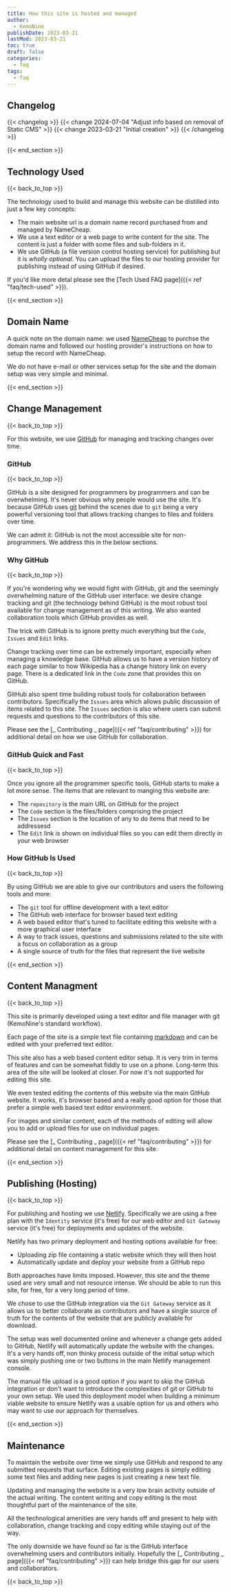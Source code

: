 ```yaml
---
title: How this site is hosted and managed
author: 
  - KemoNine
publishDate: 2023-03-21
lastMod: 2023-03-21
toc: true
draft: false
categories:
  - faq
tags:
  - faq
---
```


## Changelog
{{< changelog >}}
{{< change 2024-07-04 "Adjust info based on removal of Static CMS" >}}
{{< change 2023-03-21 "Initial creation" >}}
{{< /changelog >}}

{{< end_section >}}

## Technology Used
{{< back_to_top >}}

The technology used to build and manage this website can be distilled into just a few key concepts:

- The main website url is a domain name record purchased from and managed by NameCheap.
- We use a text editor or a web page to write content for the site. The content is just a folder with some files and sub-folders in it.
- We use GitHub (a file version control hosting service) for publishing but it is *wholly optional*. You can upload the files to our hosting provider for publishing instead of using GitHub if desired.

If you'd like more detal please see the [Tech Used FAQ page]({{< ref "faq/tech-used" >}}).

{{< end_section >}}

## Domain Name

A quick note on the domain name: we used [NameCheap](https://namecheap.com) to purchse the domain name and followed our hosting provider's instructions on how to setup the record with NameCheap.

We do not have e-mail or other services setup for the site and the domain setup was very simple and minimal.

{{< end_section >}}

## Change Management
{{< back_to_top >}}

For this website, we use [GitHub](https://github.com) for managing and tracking changes over time.

### GitHub
{{< back_to_top >}}

GitHub is a site designed for programmers by programmers and can be overwhelming. It's never obvious why people would use the site. It's because GitHub uses [git](https://git-scm.com/) behind the scenes due to `git` being a very powerful versioning tool that allows tracking changes to files and folders over time.

We can admit it: GitHub is not the most accessible site for non-programmers. We address this in the below sections.

### Why GitHub
{{< back_to_top >}}

If you're wondering why we would fight with GitHub, git and the seemingly overwhelming nature of the GitHub user interface: we desire change tracking and git (the technology behind GitHub) is the most robust tool available for change management as of this writing. We also wanted collaboration tools which GitHub provides as well.

The trick with GitHub is to ignore pretty much everything but the `Code`, `Issues` and `Edit` links.

Change tracking over time can be extremely important, especially when managing a knowledge base. GitHub allows us to have a version history of each page similar to how Wikipedia has a change history link on every page. There is a dedicated link in the `Code` zone that provides this on GitHub.

GitHub also spent time building robust tools for collaboration between contributors. Specifically the `Issues` area which allows public discussion of items related to this site. The `Issues` section is also where users can submit requests and questions to the contributors of this site.

Please see the [_ Contributing _ page]({{< ref "faq/contributing" >}}) for additional detail on how we use GitHub for collaboration.

### GitHub Quick and Fast
{{< back_to_top >}}

Once you ignore all the programmer specific tools, GitHub starts to make a lot more sense. The items that are relevant to manging this website are:

- The `repository` is the main URL on GitHub for the project
- The `Code` section is the files/folders comprising the project
- The `Issues` section is the location of any to do items that need to be addressesd
- The `Edit` link is shown on individual files so you can edit them directly in your web browser

### How GitHub Is Used
{{< back_to_top >}}

By using GitHub we are able to give our contributors and users the following tools and more:

- The `git` tool for offline development with a text editor
- The GitHub web interface for browser based text editing
- A web based editor that's tuned to facilitate editing this website with a more graphical user interface
- A way to track issues, questions and submissions related to the site with a focus on collaboration as a group
- A single source of truth for the files that represent the live website

{{< end_section >}}

## Content Managment
{{< back_to_top >}}

This site is primarily developed using a text editor and file manager with git (KemoNine's standard workflow).

Each page of the site is a simple text file containing [markdown](https://en.wikipedia.org/wiki/Markdown) and can be edited with your preferred text editor.

This site also has a web based content editor setup. It is very trim in terms of features and can be somewhat fiddly to use on a phone. Long-term this area of the site will be looked at closer. For now it's not supported for editing this site.

We even tested editing the contents of this website via the main GitHub website. It works, it's browser based and a really good option for those that prefer a simple web based text editor environment.

For images and similar content, each of the methods of editing will allow you to add or upload files for use on individual pages.

Please see the [_ Contributing _ page]({{< ref "faq/contributing" >}}) for additional detail on content management for this site.

{{< end_section >}}

## Publishing (Hosting)
{{< back_to_top >}}

For publishing and hosting we use [Netlify](https://netlify.com). Specifically we are using a free plan with the `Identity` service (it's free) for our web editor and `Git Gateway` service (it's free) for deployments and updates of the website.

Netlify has two primary deployment and hosting options available for free:

- Uploading zip file containing a static website which they will then host
- Automatically update and deploy your website from a GitHub repo

Both approaches have limits imposed. However, this site and the theme used are very small and not resource intense. We should be able to run this site, for free, for a very long period of time.

We chose to use the GitHub integration via the `Git Gateway` service as it allows us to better collaborate as contributors and have a single source of truth for the contents of the website that are publicly available for download.

The setup was well documented online and whenever a change gets added to GitHub, Netlify will automatically update the website with the changes. It's a very hands off, non thinky process outside of the initial setup which was simply pushing one or two buttons in the main Netlify management console.

The manual file upload is a good option if you want to skip the GitHub integration or don't want to introduce the complexities of git or GitHub to your own setup. We used this deployment model when building a minimum viable website to ensure Netlify was a usable option for us and others who may want to use our approach for themselves.

{{< end_section >}}

## Maintenance

To maintain the website over time we simply use GitHub and respond to any submitted requests that surface. Editing existing pages is simply editing some text files and adding new pages is just creating a new text file.

Updating and managing the website is a very low brain activity outside of the actual writing. The content writing and copy editing is the most thoughtful part of the maintenance of the site.

All the technological amenities are very hands off and present to help with collaboration, change tracking and copy editing while staying out of the way.

The only downside we have found so far is the GitHub interface overwhelming users and contributors initially. Hopefully the [_ Contributing _ page]({{< ref "faq/contributing" >}}) can help bridge this gap for our users and collaborators.

{{< back_to_top >}}
